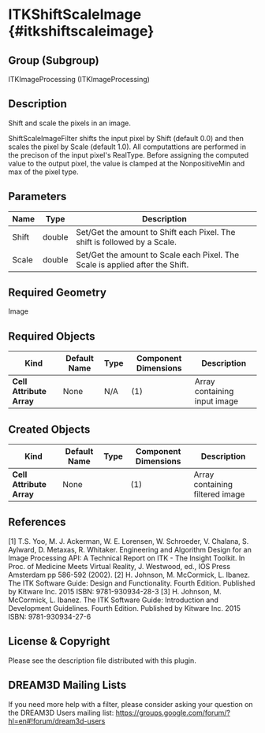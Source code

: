 ITKShiftScaleImage {#itkshiftscaleimage}
==================

## Group (Subgroup) ##
ITKImageProcessing (ITKImageProcessing)

## Description ##
Shift and scale the pixels in an image.

ShiftScaleImageFilter shifts the input pixel by Shift (default 0.0) and then scales the pixel by Scale (default 1.0). All computattions are performed in the precison of the input pixel's RealType. Before assigning the computed value to the output pixel, the value is clamped at the NonpositiveMin and max of the pixel type.

## Parameters ##
| Name | Type | Description |
|------|------|------|
| Shift | double| Set/Get the amount to Shift each Pixel. The shift is followed by a Scale. |
| Scale | double| Set/Get the amount to Scale each Pixel. The Scale is applied after the Shift. |


## Required Geometry ##
Image

## Required Objects ##
| Kind | Default Name | Type | Component Dimensions | Description |
|------|--------------|-------------|---------|-----|
| **Cell Attribute Array** | None | N/A | (1)  | Array containing input image

## Created Objects ##
| Kind | Default Name | Type | Component Dimensions | Description |
|------|--------------|-------------|---------|-----|
| **Cell Attribute Array** | None |  | (1)  | Array containing filtered image

## References ##
[1] T.S. Yoo, M. J. Ackerman, W. E. Lorensen, W. Schroeder, V. Chalana, S. Aylward, D. Metaxas, R. Whitaker. Engineering and Algorithm Design for an Image Processing API: A Technical Report on ITK - The Insight Toolkit. In Proc. of Medicine Meets Virtual Reality, J. Westwood, ed., IOS Press Amsterdam pp 586-592 (2002). 
[2] H. Johnson, M. McCormick, L. Ibanez. The ITK Software Guide: Design and Functionality. Fourth Edition. Published by Kitware Inc. 2015 ISBN: 9781-930934-28-3
[3] H. Johnson, M. McCormick, L. Ibanez. The ITK Software Guide: Introduction and Development Guidelines. Fourth Edition. Published by Kitware Inc. 2015 ISBN: 9781-930934-27-6

## License & Copyright ##

Please see the description file distributed with this plugin.

## DREAM3D Mailing Lists ##

If you need more help with a filter, please consider asking your question on the DREAM3D Users mailing list:
https://groups.google.com/forum/?hl=en#!forum/dream3d-users
